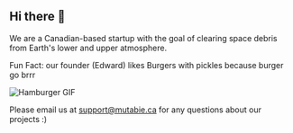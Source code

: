 ## Hi there 👋

We are a Canadian-based startup with the goal of clearing space debris from Earth's lower and upper atmosphere.

Fun Fact: our founder (Edward) likes Burgers with pickles because burger go brrr

![Hamburger GIF](https://media.giphy.com/media/v1.Y2lkPTc5MGI3NjExaGxyZHQwNTZhYzBiZWJqbm1nM3RwaDNuanpxZ2N6N2ozeGtvMnQwYiZlcD12MV9naWZzX3NlYXJjaCZjdD1n/5y2zBKjMF1TEI/giphy.gif)

Please email us at [support@mutabie.ca](support@mutabie.ca) for any questions about our projects :)
